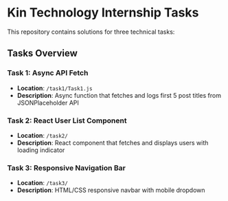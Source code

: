 # Kin Technology Internship Tasks

This repository contains solutions for three technical tasks:

## Tasks Overview

### Task 1: Async API Fetch
- **Location**: `/task1/Task1.js`
- **Description**: Async function that fetches and logs first 5 post titles from JSONPlaceholder API

### Task 2: React User List Component
- **Location**: `/task2/`
- **Description**: React component that fetches and displays users with loading indicator

### Task 3: Responsive Navigation Bar
- **Location**: `/task3/`
- **Description**: HTML/CSS responsive navbar with mobile dropdown
